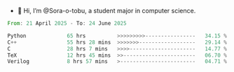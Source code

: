 - 👋 Hi, I’m @Sora-o-tobu, a student major in computer science.

<!--START_SECTION:waka-->

```rust
From: 21 April 2025 - To: 24 June 2025

Python             65 hrs          >>>>>>>>>----------------   34.15 %
C++                55 hrs 28 mins  >>>>>>>------------------   29.14 %
C                  28 hrs 7 mins   >>>>---------------------   14.77 %
TeX                12 hrs 45 mins  >>-----------------------   06.70 %
Verilog            8 hrs 57 mins   >------------------------   04.71 %
```

<!--END_SECTION:waka-->

<!---
<img align='center' src='https://raw.githubusercontent.com/Sora-o-tobu/Sora-o-tobu/main/OneLastSora.png' width='410px'>
--->
<!---
Sora-o-tobu/Sora-o-tobu is a ✨ special ✨ repository because its `README.md` (this file) appears on your GitHub profile.
You can click the Preview link to take a look at your changes.
--->
